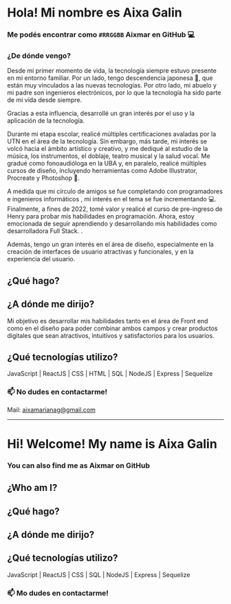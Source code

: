 # Hola! Mi nombre es Aixa Galin 

### Me podés encontrar como `#RRGGBB` Aixmar en GitHub 💻

### ¿De dónde vengo? 
Desde mi primer momento de vida, la tecnología siempre estuvo presente en mi entorno familiar. Por un lado, tengo descendencia japonesa 🎎, que están muy vinculados a las nuevas tecnologías. Por otro lado, mi abuelo y mi padre son ingenieros electrónicos, por lo que la tecnología ha sido parte de mi vida desde siempre. 

Gracias a esta influencia, desarrollé un gran interés por el uso y la aplicación de la tecnología.

Durante mi etapa escolar, realicé múltiples certificaciones avaladas por la UTN en el área de la tecnología. Sin embargo, más tarde, mi interés se volcó hacia el ámbito artístico y creativo, y me dediqué al estudio de la música, los instrumentos, el doblaje, teatro musical y la salud vocal. Me gradué como fonoaudióloga en la UBA y, en paralelo, realicé múltiples cursos de diseño, incluyendo herramientas como Adobe Illustrator, Procreate y Photoshop 🎨.

A medida que mi círculo de amigos se fue completando con programadores e ingenieros informáticos , mi interés en el tema se fue incrementando 💻. Finalmente, a fines de 2022, tomé valor y realicé el curso de pre-ingreso de Henry para probar mis habilidades en programación. Ahora, estoy emocionada de seguir aprendiendo y desarrollando mis habilidades como desarrolladora Full Stack. .

Además, tengo un gran interés en el área de diseño, especialmente en la creación de interfaces de usuario atractivas y funcionales, y en la experiencia del usuario. 

## ¿Qué hago?


## ¿A dónde me dirijo?
Mi objetivo es desarrollar mis habilidades tanto en el área de Front end como en el diseño para poder combinar ambos campos y crear productos digitales que sean atractivos, intuitivos y satisfactorios para los usuarios.

## ¿Qué tecnologías utilizo?
JavaScript | ReactJS | CSS | HTML | SQL | NodeJS | Express | Sequelize 

### 📫 No dudes en contactarme!
Mail: aixamarianag@gmail.com


*********************************************************************************

# Hi! Welcome! My name is Aixa Galin 

### You can also find me as Aixmar on GitHub 

## ¿Who am I?

## ¿Qué hago?

## ¿A dónde me dirijo?

## ¿Qué tecnologías utilizo?
JavaScript | ReactJS | CSS | SQL | NodeJS | Express | Sequelize 

### 📫 Mo dudes en contactarme!
